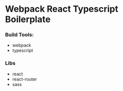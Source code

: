 # Webpack React Typescript Boilerplate

### Build Tools:

- webpack
- typescript

### Libs

- react
- react-router
- sass
